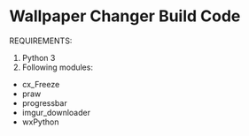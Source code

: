 # Wallpaper Changer Build Code
REQUIREMENTS:
1. Python 3
2. Following modules:
* cx_Freeze
* praw
* progressbar
* imgur_downloader
* wxPython
